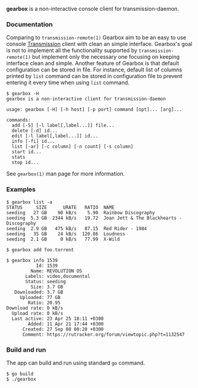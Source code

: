 **gearbox** is a non-interactive console client for transmission-daemon.

### Documentation
Comparing to `transmission-remote(1)` Gearbox aim to be an easy to use console
[Transmission](https://transmissionbt.com) client with clean an simple
interface. Gearbox's goal is not to implement all the functionality supported by
`transmission-remote(1)` but implement only the necessary one focusing on
keeping interface clean and simple. Another feature of Gearbox is that default
configuration can be stored in file. For instance, default list of columns
printed by `list` command can be stored in configuration file to prevent
entering it every time when using `list` command.

```
$ gearbox -H
gearbox is a non-interactive client for transmission-daemon

usage: gearbox [-H] [-h host] [-p port] command [opt]... [arg]...

commands:
  add [-S] [-l label[,label...]] file...
  delete [-d] id...
  edit [-l label[,label...]] id...
  info [-fi] id...
  list [-ar] [-c column] [-n count] [-s column]
  start id...
  stats
  stop id...
```
See `gearbox(1)` man page for more information.

### Examples
```
$ gearbox list -a
STATUS     SIZE      URATE   RATIO  NAME
seeding   27 GB    90 kB/s    5.90  Rainbow Discography
seeding  5.3 GB  2344 kB/s   19.72  Joan Jett & The Blackhearts - Discography
seeding  2.9 GB   475 kB/s   87.15  Red Rider - 1984
seeding   35 GB    24 kB/s  120.86  Loudness
seeding  2.1 GB     0 kB/s   77.99  X-Wild
```
```
$ gearbox add foo.torrent
```
```
$ gearbox info 1539
           Id: 1539
         Name: REVOLUTION OS
       Labels: video,documental
       Status: seeding
         Size: 3.7 GB
   Downloaded: 3.7 GB
     Uploaded: 77 GB
        Ratio: 20.95
Download rate: 0 kB/s
  Upload rate: 0 kB/s
  Last active: 23 Apr 25 18:11 +0300
        Added: 11 Apr 21 17:44 +0300
      Created: 27 Sep 08 00:20 +0300
      Comment: https://rutracker.org/forum/viewtopic.php?t=1132547
```

### Build and run
The app can build and run using standard `go` command.
```
$ go build
$ ./gearbox
```
